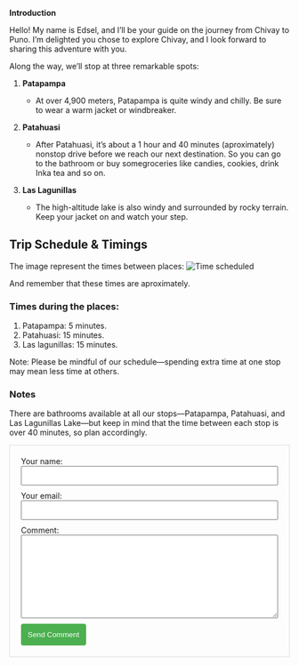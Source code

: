 **Introduction**

Hello! My name is Edsel, and I’ll be your guide on the journey from Chivay to Puno. I’m delighted you chose to explore Chivay, and I look forward to sharing this adventure with you.

Along the way, we’ll stop at three remarkable spots:

1. **Patapampa**  
   - At over 4,900 meters, Patapampa is quite windy and chilly. Be sure to wear a warm jacket or windbreaker.

2. **Patahuasi**  
   - After Patahuasi, it’s about a 1 hour and 40 minutes (aproximately) nonstop drive before we reach our next destination. So you can go to the bathroom or buy somegroceries like candies, cookies, drink Inka tea and so on.

3. **Las Lagunillas**  
   - The high-altitude lake is also windy and surrounded by rocky terrain. Keep your jacket on and watch your step.

## Trip Schedule & Timings
The image represent the times between places:
![Time scheduled](../media/images/TimesScheduled.PNG)

And remember that these times are aproximately.

### Times during the places:
1. Patapampa: 5 minutes.
2. Patahuasi: 15 minutes.
3. Las lagunillas: 15 minutes.

Note: Please be mindful of our schedule—spending extra time at one stop may mean less time at others.

### Notes
 
There are bathrooms available at all our stops—Patapampa, Patahuasi, and Las Lagunillas Lake—but keep in mind that the time between each stop is over 40 minutes, so plan accordingly.



<form
  action="https://formspree.io/f/manovvbk"
  method="POST"
  style="max-width: 500px; margin: 1em auto; padding: 20px; border: 1px solid #ddd;"
>
  <label style="display: block; margin-bottom: 10px;">
    Your name:
    <input type="text" name="name" style="width: 100%; padding: 8px;">
  </label>

  <label style="display: block; margin-bottom: 10px;">
    Your email:
    <input type="email" name="_replyto" style="width: 100%; padding: 8px;">
  </label>

  <label style="display: block; margin-bottom: 10px;">
    Comment:
    <textarea name="message" style="width: 100%; height: 150px; padding: 8px;"></textarea>
  </label>

  <button type="submit" style="background: #4CAF50; color: white; padding: 12px; border: none; border-radius: 4px;">
    Send Comment
  </button>
</form>

<!-- I’m excited to show you the stunning landscapes and share stories about each place. Let’s get started! -->

<!-- ---

**Source:**  
Markdown formatted according to the [CommonMark specification](https://spec.commonmark.org/)   -->